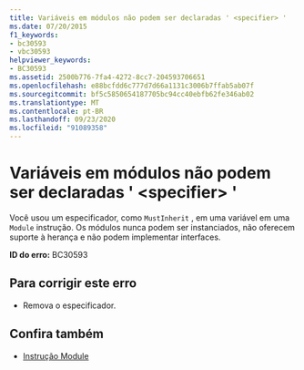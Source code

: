 ```yaml
---
title: Variáveis em módulos não podem ser declaradas ' <specifier> '
ms.date: 07/20/2015
f1_keywords:
- bc30593
- vbc30593
helpviewer_keywords:
- BC30593
ms.assetid: 2500b776-7fa4-4272-8cc7-204593706651
ms.openlocfilehash: e88bcfdd6c777d7d66a1131c3006b7ffab5ab07f
ms.sourcegitcommit: bf5c5850654187705bc94cc40ebfb62fe346ab02
ms.translationtype: MT
ms.contentlocale: pt-BR
ms.lasthandoff: 09/23/2020
ms.locfileid: "91089358"
---
```

# <a name="variables-in-modules-cannot-be-declared-specifier"></a>Variáveis em módulos não podem ser declaradas ' \<specifier> '

Você usou um especificador, como `MustInherit` , em uma variável em uma `Module` instrução. Os módulos nunca podem ser instanciados, não oferecem suporte à herança e não podem implementar interfaces.  
  
 **ID do erro:** BC30593  
  
## <a name="to-correct-this-error"></a>Para corrigir este erro  
  
- Remova o especificador.  
  
## <a name="see-also"></a>Confira também

- [Instrução Module](../language-reference/statements/module-statement.md)
